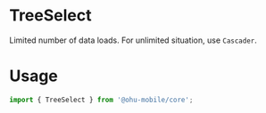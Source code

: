 # TreeSelect

Limited number of data loads. For unlimited situation, use `Cascader`.

# Usage

```js
import { TreeSelect } from '@ohu-mobile/core';
```
